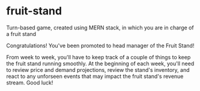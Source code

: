 # fruit-stand
Turn-based game, created using MERN stack, in which you are in charge of a fruit stand

Congratulations! You've been promoted to head manager of the Fruit Stand! 

From week to week, you'll have to keep track of a couple of things to keep the fruit stand running smoothly. At the beginning of each week, you'll need to review price and demand projections, review the stand's inventory, and react to any unforseen events that may impact the fruit stand's revenue stream. Good luck!

